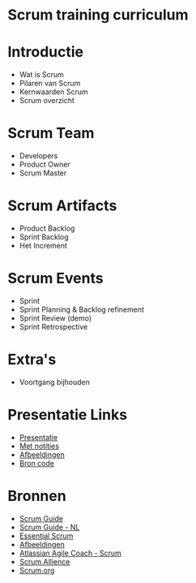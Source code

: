 # Scrum training curriculum

# Introductie
- Wat is Scrum
- Pilaren van Scrum
- Kernwaarden Scrum
- Scrum overzicht

# Scrum Team
- Developers
- Product Owner
- Scrum Master

# Scrum Artifacts
- Product Backlog
- Sprint Backlog
- Het Increment

# Scrum Events
- Sprint
- Sprint Planning & Backlog refinement
- Sprint Review (demo)
- Sprint Retrospective

# Extra's
- Voortgang bijhouden


# Presentatie Links
- [Presentatie](https://jkesseler.github.io/scrum-training/)
- [Met notities](https://jkesseler.github.io/scrum-training/?presenterMode=1)
- [Afbeeldingen](https://app.diagrams.net/#Uhttps%3A%2F%2Fraw.githubusercontent.com%2Fjkesseler%2Fjkesseler.github.io%2Fscrum-training-src%2Foverige%2Fscrum-training.drawio)
- [Bron code](https://github.com/jkesseler/jkesseler.github.io/tree/scrum-training-src)


# Bronnen
- [Scrum Guide](https://www.scrumguides.org/scrum-guide.html)
- [Scrum Guide - NL](https://scrumguide.nl/wp-content/uploads/Scrum-Guide-NL.pdf)
- [Essential Scrum](https://innolution.com/essential-scrum/table-of-contents)
- [Afbeeldingen](https://innolution.com/resources/visual-agilexicon)
- [Atlassian Agile Coach - Scrum](https://www.atlassian.com/agile/scrum)
- [Scrum Allience](https://www.scrumalliance.org/about-scrum/overview)
- [Scrum.org](https://www.scrum.org/resources/what-is-scrum)